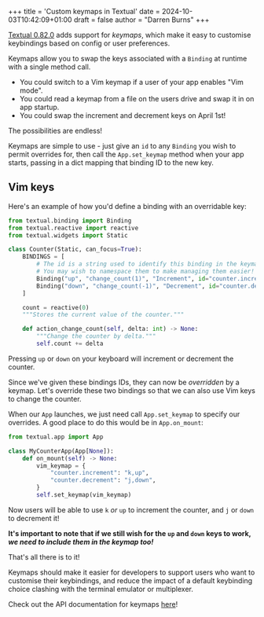 +++
title = 'Custom keymaps in Textual'
date = 2024-10-03T10:42:09+01:00
draft = false
author = "Darren Burns"
+++

[Textual 0.82.0](https://github.com/Textualize/textual/releases/tag/v0.82.0) adds support for *keymaps*, which make it easy to customise keybindings based on config or user preferences.

Keymaps allow you to swap the keys associated with a `Binding` at runtime with a single method call.

- You could switch to a Vim keymap if a user of your app enables "Vim mode".
- You could read a keymap from a file on the users drive and swap it in on app startup.
- You could swap the increment and decrement keys on April 1st!

The possibilities are endless!

Keymaps are simple to use - just give an `id` to any `Binding` you wish to permit overrides for, then call the `App.set_keymap` method when your app starts, passing in a dict mapping that binding ID to the new key.

## Vim keys

Here's an example of how you'd define a binding with an overridable key:

```python
from textual.binding import Binding
from textual.reactive import reactive
from textual.widgets import Static

class Counter(Static, can_focus=True):
    BINDINGS = [
        # The id is a string used to identify this binding in the keymap.
        # You may wish to namespace them to make managing them easier!
        Binding("up", "change_count(1)", "Increment", id="counter.increment"),
        Binding("down", "change_count(-1)", "Decrement", id="counter.decrement"),
    ]

	count = reactive(0)
    """Stores the current value of the counter."""

	def action_change_count(self, delta: int) -> None:
        """Change the counter by delta."""
	    self.count += delta
```

Pressing `up` or `down` on your keyboard will increment or decrement the counter.

Since we've given these bindings IDs, they can now be *overridden* by a keymap.
Let's override these two bindings so that we can also use Vim keys to change the counter.

When our `App` launches, we just need call `App.set_keymap` to specify our overrides.
A good place to do this would be in `App.on_mount`:

```python
from textual.app import App

class MyCounterApp(App[None]):
    def on_mount(self) -> None:
	    vim_keymap = {
	        "counter.increment": "k,up",
	        "counter.decrement": "j,down",
	    }
        self.set_keymap(vim_keymap)

```

Now users will be able to use `k` *or* `up` to increment the counter, and `j` or `down` to decrement it!

**It's important to note that if we still wish for the `up` and `down` keys to work, _we need to include them in the keymap too!_**

That's all there is to it!

Keymaps should make it easier for developers to support users who want to customise their keybindings, and reduce the impact of a default 
keybinding choice clashing with the terminal emulator or multiplexer.

Check out the API documentation for keymaps [here](https://textual.textualize.io/api/app/#textual.app.App.set_keymap)!
